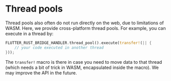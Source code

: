 # Thread pools

Thread pools also often do not run directly on the web,
due to limitations of WASM.
Here, we provide cross-platform thread pools.
For example, you can execute in a thread by:

```rust
FLUTTER_RUST_BRIDGE_HANDLER.thread_pool().execute(transfer!(|| {
    // your code executed in another thread
}));
```

The `transfer!` macro is there in case you need to move data to that thread
(which needs a bit of trick in WASM, encapsulated inside the macro).
We may improve the API in the future.